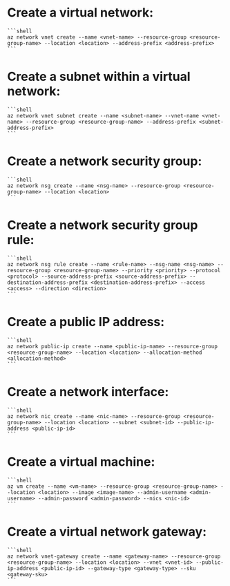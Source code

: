 
# Create a virtual network:
    ```shell
    az network vnet create --name <vnet-name> --resource-group <resource-group-name> --location <location> --address-prefix <address-prefix>
    ```

# Create a subnet within a virtual network:
    ```shell
    az network vnet subnet create --name <subnet-name> --vnet-name <vnet-name> --resource-group <resource-group-name> --address-prefix <subnet-address-prefix>
    ```

# Create a network security group:
    ```shell
    az network nsg create --name <nsg-name> --resource-group <resource-group-name> --location <location>
    ```

# Create a network security group rule:
    ```shell
    az network nsg rule create --name <rule-name> --nsg-name <nsg-name> --resource-group <resource-group-name> --priority <priority> --protocol <protocol> --source-address-prefix <source-address-prefix> --destination-address-prefix <destination-address-prefix> --access <access> --direction <direction>
    ```

# Create a public IP address:
    ```shell
    az network public-ip create --name <public-ip-name> --resource-group <resource-group-name> --location <location> --allocation-method <allocation-method>
    ```

# Create a network interface:
    ```shell
    az network nic create --name <nic-name> --resource-group <resource-group-name> --location <location> --subnet <subnet-id> --public-ip-address <public-ip-id>
    ```

# Create a virtual machine:
    ```shell
    az vm create --name <vm-name> --resource-group <resource-group-name> --location <location> --image <image-name> --admin-username <admin-username> --admin-password <admin-password> --nics <nic-id>
    ```

# Create a virtual network gateway:
    ```shell
    az network vnet-gateway create --name <gateway-name> --resource-group <resource-group-name> --location <location> --vnet <vnet-id> --public-ip-address <public-ip-id> --gateway-type <gateway-type> --sku <gateway-sku>
    ```